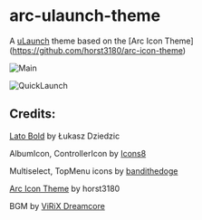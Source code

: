 # arc-ulaunch-theme
A [uLaunch](https://github.com/XorTroll/uLaunch) theme based on the [Arc Icon Theme] (https://github.com/horst3180/arc-icon-theme)

![Main](https://raw.githubusercontent.com/ifrit05/ulaunch-theme-arc/master/preview/2020030302394100-2B962D4D8757B83A365B36F9DBA36413.jpg)

![QuickLaunch](https://raw.githubusercontent.com/ifrit05/ulaunch-theme-arc/master/preview/2020030302395100-2B962D4D8757B83A365B36F9DBA36413.jpg)

## Credits:
[Lato Bold](http://www.lukaszdziedzic.eu/) by Łukasz Dziedzic

AlbumIcon, ControllerIcon by [Icons8](https://icons8.com/)

Multiselect, TopMenu icons by [bandithedoge](https://github.com/bandithedoge/ulaunch-theme-atmosphere)

[Arc Icon Theme](https://github.com/horst3180/arc-icon-theme) by horst3180

BGM by [ViRiX Dreamcore](https://soundcloud.com/virix)
